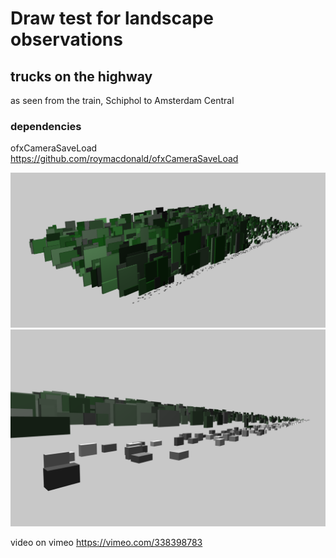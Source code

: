 # Draw test for landscape observations

## trucks on the highway

as seen from the train, Schiphol to Amsterdam Central

### dependencies

ofxCameraSaveLoad https://github.com/roymacdonald/ofxCameraSaveLoad

![screenshot](screenshot1.png)
![screenshot](screenshot2.png)


video on vimeo https://vimeo.com/338398783
